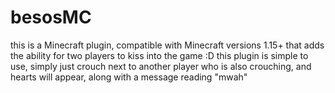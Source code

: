 # besosMC
this is a Minecraft plugin, compatible with Minecraft versions 1.15+ that adds the ability for two players to kiss into the game :D
this plugin is simple to use, simply just crouch next to another player who is also crouching, and hearts will appear, along with a message reading "mwah"
